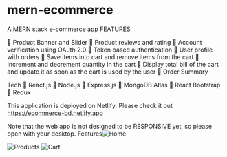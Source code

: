 
# mern-ecommerce
A MERN stack e-commerce app
FEATURES

	Product Banner and Slider
	Product reviews and rating
	Account verification using OAuth 2.0
	Token based authentication
	User profile with orders
	Save items into cart and remove items from the cart
	Increment and decrement quantity in the cart
	Display total bill of the cart and update it as soon as the cart is used by the user
	Order Summary


Tech
	React.js
	Node.js
	Express.js
	MongoDB Atlas
	React Bootstrap
	Redux

This application is deployed on Netlify. Please check it out https://ecommerce-bd.netlify.app


Note that the web app is not designed to be RESPONSIVE yet, so please open with your desktop.
Features![Home](https://user-images.githubusercontent.com/63356649/120010296-ca34fa00-bffe-11eb-8f6b-dd2b668d2335.JPG)

![Products](https://user-images.githubusercontent.com/63356649/120010351-dc169d00-bffe-11eb-8c64-c9e5f266e6c1.JPG)
![Cart](https://user-images.githubusercontent.com/63356649/120010472-01a3a680-bfff-11eb-9184-df5fedc6fdf2.JPG)
